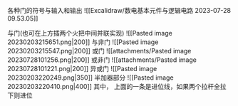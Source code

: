 各种门的符号与输入和输出
![[Excalidraw/数电基本元件与逻辑电路 2023-07-28 09.53.05]]

与门(也可在上方插两个火把中间并联实现)
![[Pasted image 20230203215651.png|200]]
与非门
![[Pasted image 20230203215547.png|200]]
或门
![[attachments/Pasted image 20230728101256.png|200]]
或非门
![[attachments/Pasted image 20230728101221.png|200]]
异或门
![[Pasted image 20230203220249.png|350]]
半加器部分
![[Pasted image 20230203220410.png|400]]
其中， 上面的一条是进位线，如果两个拉杆全拉下则进位
